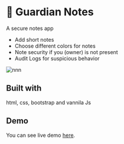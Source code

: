 # 📗 Guardian Notes
A secure notes app

- Add short notes
- Choose different colors for notes
- Note security if you (owner) is not present
- Audit Logs for suspicious behavior

![nnn]()

 
## Built with
html, css, bootstrap and vannila Js

## Demo
You can see live demo [here]().